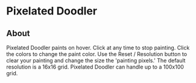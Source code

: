 # Pixelated Doodler

## About

Pixelated Doodler paints on hover. Click at any time to stop painting. Click the colors to change the paint color. Use the Reset / Resolution button to clear your painting and change the size the 'painting pixels.' The default resolution is a 16x16 grid. Pixelated Doodler can handle up to a 100x100 grid.

